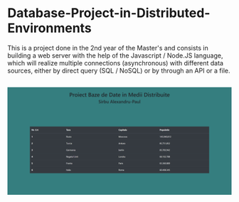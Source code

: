 # Database-Project-in-Distributed-Environments
 This is a project done in the 2nd year of the Master's and consists in building a web server with the help of the Javascript / Node.JS language, which will realize
 multiple connections (asynchronous) with different data sources, either by direct query (SQL / NoSQL) or by
through an API or a file.

## 
![1](screenshots/application.png)